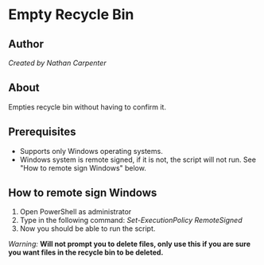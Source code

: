 # Empty Recycle Bin

## Author
_Created by Nathan Carpenter_

## About
Empties recycle bin without having to confirm it.

## Prerequisites
- Supports only Windows operating systems.
- Windows system is remote signed, if it is not, the script will not run. See "How to remote sign Windows" below.

## How to remote sign Windows
1. Open PowerShell as administrator
2. Type in the following command: *Set-ExecutionPolicy RemoteSigned*
3. Now you should be able to run the script. 

*Warning:* **Will not prompt you to delete files, only use this if you are sure you want files in the recycle bin to be deleted.**
